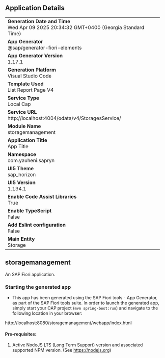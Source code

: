 ## Application Details
|               |
| ------------- |
|**Generation Date and Time**<br>Wed Apr 09 2025 20:34:32 GMT+0400 (Georgia Standard Time)|
|**App Generator**<br>@sap/generator-fiori-elements|
|**App Generator Version**<br>1.17.1|
|**Generation Platform**<br>Visual Studio Code|
|**Template Used**<br>List Report Page V4|
|**Service Type**<br>Local Cap|
|**Service URL**<br>http://localhost:4004/odata/v4/StoragesService/|
|**Module Name**<br>storagemanagement|
|**Application Title**<br>App Title|
|**Namespace**<br>com.yauheni.sapryn|
|**UI5 Theme**<br>sap_horizon|
|**UI5 Version**<br>1.134.1|
|**Enable Code Assist Libraries**<br>True|
|**Enable TypeScript**<br>False|
|**Add Eslint configuration**<br>False|
|**Main Entity**<br>Storage|

## storagemanagement

An SAP Fiori application.

### Starting the generated app

-   This app has been generated using the SAP Fiori tools - App Generator, as part of the SAP Fiori tools suite.  In order to launch the generated app, simply start your CAP project (```mvn spring-boot:run```) and navigate to the following location in your browser:

http://localhost:8080/storagemanagement/webapp/index.html

#### Pre-requisites:

1. Active NodeJS LTS (Long Term Support) version and associated supported NPM version.  (See https://nodejs.org)


